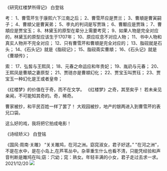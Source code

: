 《研究红楼梦所得记》 白登铭

考： 
1、曹雪芹生于康熙六下江南之后； 
2、曹雪芹应是贾兰； 
3、曹頫是曹寅嗣子； 
4、曹頫父是曹寅弟； 
5、李丸的判词是写贾珠； 
6、曹颙应是贾珠； 
7、曹頫应是贾宝玉； 
8、林黛玉的原型在辈分上需要考究； 
9、如果人物是完全对应的，林黛玉的原型应该生于1707年； 
10、原应叹息不对应人物； 
11、书中人物和真实人物并不完全对应； 
12、只有曹雪芹和曹頫是完全对应的； 
13、脂砚就是石头； 
14、《石头记》就是《脂砚记》； 
15、脂砚斋实曹頫； 
16、《石头记》就是《曹頫传》；

索： 
17、弘皙与王熙凤； 
18、元春之命运应和年贵妃； 
19、胤礽与元春； 
20、王熙凤是曹頫之妻原型； 
21、贾琏亦是曹頫幻化； 
22、贾宝玉叫贾珏； 
23、贾宝玉一种幻化是王或者皇帝；

《红楼梦》的价值在于奇，而不在文学。 《红楼梦》之奇，其至矣乎！ 若未亲见亲闻，不可能知其奇的。奇，稀奇。

曹家被抄，和平民百姓一样了罢了！ 
大观园被抄，地产的银两进入到曹雪芹的表兄口袋。

这么好的戏，我将把它拍成电影！



《诗经矫义》 白登铭

《国风·周南·关雎》
“关关雎鸠，在河之洲。窈窕淑女，君子好逑。” 
"在河之洲"，不是在水中，是在小岛上,在芦苇丛中。杂草重生什么也看不清，只能凭经验和声音判断是雎鸠在叫;窈：穴幼；窕：熟女。年轻丰满的小女，君子走过去求一求。
2021/12/20
<img src= 212CF46A-056F-4676-B725-F25A070D6F30.jpeg”>
